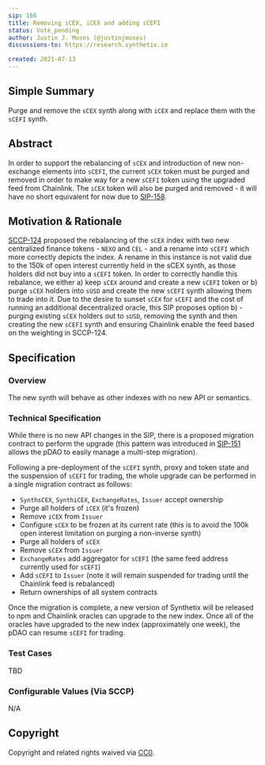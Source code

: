 ```yaml
---
sip: 166
title: Removing sCEX, iCEX and adding sCEFI
status: Vote_pending
author: Justin J. Moses (@justinjmoses)
discussions-to: https://research.synthetix.io

created: 2021-07-13
---
```


## Simple Summary

<!--"If you can't explain it simply, you don't understand it well enough." Simply describe the outcome the proposed changes intends to achieve. This should be non-technical and accessible to a casual community member.-->

Purge and remove the `sCEX` synth along with `iCEX` and replace them with the `sCEFI` synth.

## Abstract

In order to support the rebalancing of `sCEX` and introduction of new non-exchange elements into `sCEFI`, the current `sCEX` token must be purged and removed in order to make way for a new `sCEFI` token using the upgraded feed from Chainlink. The `iCEX` token will also be purged and removed - it will have no short equivalent for now due to [SIP-158](./sip-158.md).

## Motivation & Rationale

<!--This is the problem statement. This is the *why* of the SIP. It should clearly explain *why* the current state of the protocol is inadequate.  It is critical that you explain *why* the change is needed, if the SIP proposes changing how something is calculated, you must address *why* the current calculation is innaccurate or wrong. This is not the place to describe how the SIP will address the issue!-->

[SCCP-124](../SCCP/sccp-124.md) proposed the rebalancing of the `sCEX` index with two new centralized finance tokens - `NEXO` and `CEL` - and a rename into `sCEFI` which more correctly depicts the index. A rename in this instance is not valid due to the 150k of open interest currently held in the sCEX synth, as those holders did not buy into a `sCEFI` token. In order to correctly handle this rebalance, we either a) keep `sCEX` around and create a new `sCEFI` token or b) purge `sCEX` holders into `sUSD` and create the new `sCEFI` synth allowing them to trade into it. Due to the desire to sunset `sCEX` for `sCEFI` and the cost of running an additional decentralized oracle, this SIP proposes option b) - purging existing `sCEX` holders out to `sUSD`, removing the synth and then creating the new `sCEFI` synth and ensuring Chainlink enable the feed based on the weighting in SCCP-124.

## Specification

<!--The specification should describe the syntax and semantics of any new feature, there are five sections
1. Overview
2. Rationale
3. Technical Specification
4. Test Cases
5. Configurable Values
-->

### Overview

The new synth will behave as other indexes with no new API or semantics.

### Technical Specification

<!--The technical specification should outline the public API of the changes proposed. That is, changes to any of the interfaces Synthetix currently exposes or the creations of new ones.-->

While there is no new API changes in the SIP, there is a proposed migration contract to perform the upgrade (this pattern was introduced in [SIP-151](./sip-151.md) allows the pDAO to easily manage a multi-step migration).

Following a pre-deployment of the `sCEFI` synth, proxy and token state and the suspension of `sCEFI` for trading, the whole upgrade can be performed in a single migration contract as follows:

- `SynthsCEX`, `SynthiCEX`, `ExchangeRates`, `Issuer` accept ownership
- Purge all holders of `iCEX` (it's frozen)
- Remove `iCEX` from `Issuer`
- Configure `sCEX` to be frozen at its current rate (this is to avoid the 100k open interest limitation on purging a non-inverse synth)
- Purge all holders of `sCEX`
- Remove `sCEX` from `Issuer`
- `ExchangeRates` add aggregator for `sCEFI` (the same feed address currently used for `sCEFI`)
- Add `sCEFI` to `Issuer` (note it will remain suspended for trading until the Chainlink feed is rebalanced)
- Return ownerships of all system contracts

Once the migration is complete, a new version of Synthetix will be released to npm and Chainlink oracles can upgrade to the new index. Once all of the oracles have upgraded to the new index (approximately one week), the pDAO can resume `sCEFI` for trading.

### Test Cases

<!--Test cases for an implementation are mandatory for SIPs but can be included with the implementation..-->

TBD

### Configurable Values (Via SCCP)

<!--Please list all values configurable via SCCP under this implementation.-->

N/A

## Copyright

Copyright and related rights waived via [CC0](https://creativecommons.org/publicdomain/zero/1.0/).
